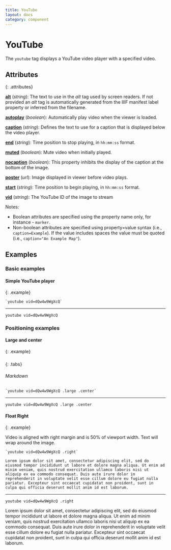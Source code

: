 ```yaml
---
title: YouTube
layout: docs
category: component
---
```


# YouTube

The `youtube` tag displays a YouTube video player with a specified video.

## Attributes
{: .attributes}

**[alt](#basic-examples)** (_string_):  The text to use in the _alt_ tag used by screen readers.  If not provided an _alt_ tag is automatically generated from the IIIF manifest label property or inferred from the filename.

**[autoplay](#basic-example)** (_boolean_):  Automatically play video when the viewer is loaded.

**[caption](#basic-example)** (_string_): Defines the text to use for a caption that is displayed below the video player.

**[end](#basic-example)** (_string_):  Time position to stop playing, in `hh:mm:ss` format.

**[muted](#basic-example)** (_boolean_):  Mute video when initially played.

**[nocaption](#basic-examples)** (_boolean_):  This property inhibits the display of the caption at the bottom of the image.

**[poster](#basic-example)** (_url_):  Image displayed in viewer before video plays.

**[start](#basic-example)** (_string_):  Time position to begin playing, in `hh:mm:ss` format.

**[vid](#basic-example)** (_string_):  The YouTube ID of the image to stream

Notes:
- Boolean attributes are specified using the property name only, for instance - `marker`.
- Non-boolean attributes are specified using property=value syntax (i.e., `caption=Example`).  If the value includes spaces the value must be quoted (i.e., `caption="An Example Map"`).


## Examples

### Basic examples

#### Simple YouTube player
{: .example}

```juncture
`youtube vid=dQw4w9WgXcQ`
```
---
`youtube vid=dQw4w9WgXcQ`

### Positioning examples

#### Large and center
{: .example}

#####
{: .tabs}

###### Markdown

```juncture
`youtube vid=dQw4w9WgXcQ .large .center`
```
---
`youtube vid=dQw4w9WgXcQ .large .center`


#### Float Right
{: .example}

Video is aligned with right margin and is 50% of viewport width.  Text will wrap around the image.

```juncture
`youtube vid=dQw4w9WgXcQ .right`

Lorem ipsum dolor sit amet, consectetur adipiscing elit, sed do eiusmod tempor incididunt ut labore et dolore magna aliqua. Ut enim ad minim veniam, quis nostrud exercitation ullamco laboris nisi ut aliquip ex ea commodo consequat. Duis aute irure dolor in reprehenderit in voluptate velit esse cillum dolore eu fugiat nulla pariatur. Excepteur sint occaecat cupidatat non proident, sunt in culpa qui officia deserunt mollit anim id est laborum.
```
---
`youtube vid=dQw4w9WgXcQ .right`

Lorem ipsum dolor sit amet, consectetur adipiscing elit, sed do eiusmod tempor incididunt ut labore et dolore magna aliqua. Ut enim ad minim veniam, quis nostrud exercitation ullamco laboris nisi ut aliquip ex ea commodo consequat. Duis aute irure dolor in reprehenderit in voluptate velit esse cillum dolore eu fugiat nulla pariatur. Excepteur sint occaecat cupidatat non proident, sunt in culpa qui officia deserunt mollit anim id est laborum.
